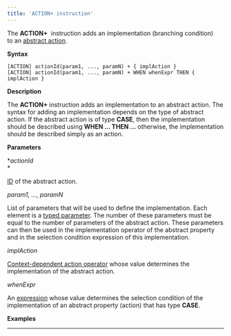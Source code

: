 ```yaml
---
title: 'ACTION+ instruction'
---
```


The **ACTION+**  instruction adds an implementation (branching condition) to an [abstract action](Action_extension.md).

**Syntax**

    [ACTION] actionId(param1, ..., paramN) + { implAction }
    [ACTION] actionId(param1, ..., paramN) + WHEN whenExpr THEN { implAction }

**Description**

The **ACTION+** instruction adds an implementation to an abstract action. The syntax for adding an implementation depends on the type of abstract action. If the abstract action is of type **CASE**, then the implementation should be described using **WHEN ... THEN ...** otherwise, the implementation should be described simply as an action. 

**Parameters**

**actionId*  
*

[ID](IDs_1573053.html#IDs-propertyid) of the abstract action. 

*param1, ..., paramN*

List of parameters that will be used to define the implementation. Each element is a [typed parameter](IDs_1573053.html#IDs-paramid). The number of these parameters must be equal to the number of parameters of the abstract action. These parameters can then be used in the implementation operator of the abstract property and in the selection condition expression of this implementation.

*implAction*

[Context-dependent action operator](Action-operator_36307157.html#Actionoperator-contextdependent) whose value determines the implementation of the abstract action. 

*whenExpr*

An [expression](Expression.md) whose value determines the selection condition of the implementation of an abstract property (action) that has type **CASE**. 

**Examples**

****************



  
